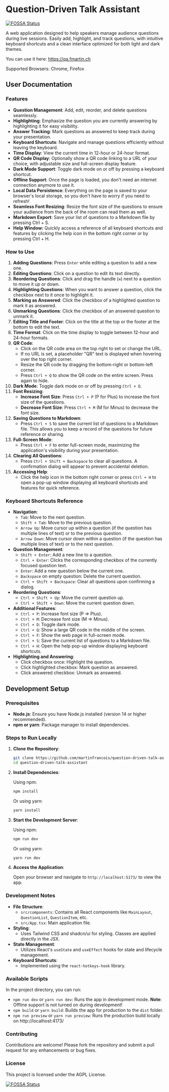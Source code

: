 # Question-Driven Talk Assistant

[![FOSSA Status](https://app.fossa.com/api/projects/git%2Bgithub.com%2Fmartinfrancois%2Fquestion-driven-talk-assistant.svg?type=shield)](https://app.fossa.com/projects/git%2Bgithub.com%2Fmartinfrancois%2Fquestion-driven-talk-assistant?ref=badge_shield)

A web application designed to help speakers manage audience questions during live sessions.
Easily add, highlight, and track questions, with intuitive keyboard shortcuts and a clean interface optimized for both light and dark themes.

You can use it here: https://qa.fmartin.ch

Supported Browsers: Chrome, Firefox

## User Documentation

### Features

- **Question Management**: Add, edit, reorder, and delete questions seamlessly.
- **Highlighting**: Emphasize the question you are currently answering by highlighting it for easy visibility.
- **Answer Tracking**: Mark questions as answered to keep track during your presentation.
- **Keyboard Shortcuts**: Navigate and manage questions efficiently without leaving the keyboard.
- **Time Display**: View the current time in 12-hour or 24-hour format.
- **QR Code Display**: Optionally show a QR code linking to a URL of your choice, with adjustable size and full-screen display feature.
- **Dark Mode Support**: Toggle dark mode on or off by pressing a keyboard shortcut.
- **Offline Support**: Once the page is loaded, you don't need an internet connection anymore to use it.
- **Local Data Persistence**: Everything on the page is saved to your browser's local storage, so you don't have to worry if you need to refresh!
- **Seamless Font Resizing**: Resize the font size of the questions to ensure your audience from the back of the room can read them as well.
- **Markdown Export**: Save your list of questions to a Markdown file by pressing Ctrl + S.
- **Help Window:** Quickly access a reference of all keyboard shortcuts and features by clicking the help icon in the bottom right corner or by pressing Ctrl + H.

### How to Use

1. **Adding Questions**: Press `Enter` while editing a question to add a new one.
2. **Editing Questions**: Click on a question to edit its text directly.
3. **Reordering Questions**: Click and drag the handle (`≡`) next to a question to move it up or down.
4. **Highlighting Questions**: When you want to answer a question, click the checkbox next to it once to highlight it.
5. **Marking as Answered**: Click the checkbox of a highlighted question to mark it as answered.
6. **Unmarking Questions**: Click the checkbox of an answered question to unmark it.
7. **Editing Title and Footer**: Click on the title at the top or the footer at the bottom to edit the text.
8. **Time Format**: Click on the time display to toggle between 12-hour and 24-hour formats.
9. **QR Code**:
   - Click on the QR code area on the top right to set or change the URL.
   - If no URL is set, a placeholder "QR" text is displayed when hovering over the top right corner.
   - Resize the QR code by dragging the bottom-right or bottom-left corner.
   - Press `Ctrl + Q` to show the QR code on the entire screen. Press again to hide.
10. **Dark Mode**: Toggle dark mode on or off by pressing `Ctrl + D`.
11. **Font Resizing**:
    - **Increase Font Size**: Press `Ctrl + P` (P for Plus) to increase the font size of the questions.
    - **Decrease Font Size**: Press `Ctrl + M` (M for Minus) to decrease the font size.
12. **Saving Questions to Markdown**:
    - Press `Ctrl + S` to save the current list of questions to a Markdown file. This allows you to keep a record of the questions for future reference or sharing.
13. **Full-Screen Mode**:
    - Press `Ctrl + F` to enter full-screen mode, maximizing the application's visibility during your presentation.
14. **Clearing All Questions**:
    - Press `Ctrl + Shift + Backspace` to clear all questions. A confirmation dialog will appear to prevent accidental deletion.
15. **Accessing Help**:
    - Click the help icon in the bottom right corner or press `Ctrl + H` to open a pop-up window displaying all keyboard shortcuts and features for quick reference.

### Keyboard Shortcuts Reference

- **Navigation**:
  - `Tab`: Move to the next question.
  - `Shift + Tab`: Move to the previous question.
  - `Arrow Up`: Move cursor up within a question (if the question has multiple lines of text) or to the previous question.
  - `Arrow Down`: Move cursor down within a question (if the question has multiple lines of text) or to the next question.
- **Question Management**:
  - `Shift + Enter`: Add a new line to a question.
  - `Ctrl + Enter`: Clicks the corresponding checkbox of the currently focused question text.
  - `Enter`: Add a new question below the current one.
  - `Backspace` on empty question: Delete the current question.
  - `Ctrl + Shift + Backspace`: Clear all questions upon confirming a dialog.
- **Reordering Questions**:
  - `Ctrl + Shift + Up`: Move the current question up.
  - `Ctrl + Shift + Down`: Move the current question down.
- **Additional Features**:
  - `Ctrl + P`: Increase font size (P => Plus).
  - `Ctrl + M`: Decrease font size (M => Minus).
  - `Ctrl + D`: Toggle dark mode.
  - `Ctrl + Q`: Show a large QR code in the middle of the screen.
  - `Ctrl + F`: Show the web page in full-screen mode.
  - `Ctrl + S`: Save the current list of questions to a Markdown file.
  - `Ctrl + H`: Open the help pop-up window displaying keyboard shortcuts.
- **Highlighting and Answering**:
  - Click checkbox once: Highlight the question.
  - Click highlighted checkbox: Mark question as answered.
  - Click answered checkbox: Unmark as answered.

## Development Setup

### Prerequisites

- **Node.js**: Ensure you have Node.js installed (version 14 or higher recommended).
- **npm or yarn**: Package manager to install dependencies.

### Steps to Run Locally

1. **Clone the Repository**:

   ```bash
   git clone https://github.com/martinfrancois/question-driven-talk-assistant.git
   cd question-driven-talk-assistant
   ```

2. **Install Dependencies**:

   Using npm:

   ```bash
   npm install
   ```

   Or using yarn:

   ```bash
   yarn install
   ```

3. **Start the Development Server**:

   Using npm:

   ```bash
   npm run dev
   ```

   Or using yarn:

   ```bash
   yarn run dev
   ```

4. **Access the Application**:

   Open your browser and navigate to `http://localhost:5173/` to view the app.

### Development Notes

- **File Structure**:
  - `src/components`: Contains all React components like `MainLayout`, `QuestionList`, `QuestionItem`, etc.
  - `src/App.tsx`: Main application file.
- **Styling**:
  - Uses Tailwind CSS and shadcn/ui for styling. Classes are applied directly in the JSX.
- **State Management**:
  - Utilizes React's `useState` and `useEffect` hooks for state and lifecycle management.
- **Keyboard Shortcuts**:
  - Implemented using the `react-hotkeys-hook` library.

### Available Scripts

In the project directory, you can run:

- `npm run dev` or `yarn run dev`: Runs the app in development mode. **Note**: Offline support is not turned on during development!
- `npm build` or `yarn build`: Builds the app for production to the `dist` folder.
- `npm run preview` or `yarn run preview`: Runs the production build locally on http://localhost:4173/

### Contributing

Contributions are welcome! Please fork the repository and submit a pull request for any enhancements or bug fixes.

### License

This project is licensed under the AGPL License.

[![FOSSA Status](https://app.fossa.com/api/projects/git%2Bgithub.com%2Fmartinfrancois%2Fquestion-driven-talk-assistant.svg?type=large)](https://app.fossa.com/projects/git%2Bgithub.com%2Fmartinfrancois%2Fquestion-driven-talk-assistant?ref=badge_large)
